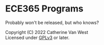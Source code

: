# ECE365 Programs

Probably won't be released, but who knows?

Copyright (C) 2022 Catherine Van West \
Licensed under [GPLv3][GPLv3] or later.

[GPLv3]: LICENSE
